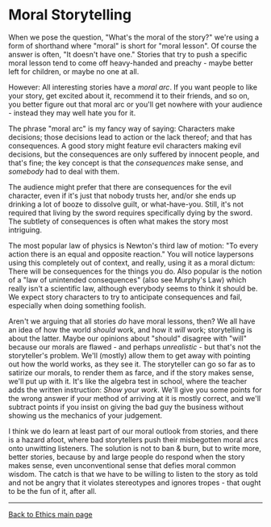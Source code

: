 # Moral Storytelling

When we pose the question, "What's the moral of the story?" we're using a form of shorthand where "moral" is short for "moral lesson". Of course the answer is often, "It doesn't have one." Stories that try to push a specific moral lesson tend to come off heavy-handed and preachy - maybe better left for children, or maybe no one at all.

However: All interesting stories have a *moral arc*. If you want people to like your story, get excited about it, recommend it to their friends, and so on, you better figure out that moral arc or you'll get nowhere with your audience - instead they may well hate you for it.

The phrase "moral arc" is my fancy way of saying: Characters make decisions; those decisions lead to action or the lack thereof; and that has consequences. A good story might feature evil characters making evil decisions, but the consequences are only suffered by innocent people, and that's fine; the key concept is that the *consequences* make sense, and *somebody* had to deal with them.

The audience might prefer that there are consequences for the evil character, even if it's just that nobody trusts her, and/or she ends up drinking a lot of booze to dissolve guilt, or what-have-you. Still, it's not required that living by the sword requires specifically dying by the sword. The subtlety of consequences is often what makes the story most intriguing.

The most popular law of physics is Newton's third law of motion: "To every action there is an equal and opposite reaction." You will notice laypersons using this completely out of context, and really, using it as a moral dictum: There will be consequences for the things you do. Also popular is the notion of a "law of unintended consequences" (also see Murphy's Law) which really isn't a scientific law, although everybody seems to think it should be. We expect story characters to try to anticipate consequences and fail, especially when doing something foolish.

Aren't we arguing that all stories *do* have moral lessons, then? We all have an idea of how the world *should* work, and how it *will* work; storytelling is about the latter. Maybe our opinions about "should" disagree with "will" because our morals are flawed - and perhaps *unrealistic* - but that's not the storyteller's problem. We'll (mostly) allow them to get away with pointing out how the world works, as they see it. The storyteller can go so far as to satirize our morals, to render them as farce, and if the story makes sense, we'll put up with it. It's like the algebra test in school, where the teacher adds the written instruction: *Show your work*. We'll give you some points for the wrong answer if your method of arriving at it is mostly correct, and we'll subtract points if you insist on giving the bad guy the business without showing us the mechanics of your judgement.

I think we do learn at least part of our moral outlook from stories, and there is a hazard afoot, where bad storytellers push their misbegotten moral arcs onto unwitting listeners. The solution is not to ban & burn, but to write more, better stories, because by and large people do respond when the story makes sense, even unconventional sense that defies moral common wisdom. The catch is that we have to be willing to listen to the story as told and not be angry that it violates stereotypes and ignores tropes - that ought to be the fun of it, after all.

----

[Back to Ethics main page](./README.md)
